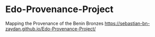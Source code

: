 # Edo-Provenance-Project
Mapping the Provenance of the Benin Bronzes
https://sebastian-bn-zaydan.github.io/Edo-Provenance-Project/
